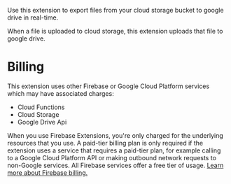 Use this extension to export files from your cloud storage bucket to google drive in real-time.

When a file is uploaded to cloud storage, this extension uploads that file to google drive.

# Billing

This extension uses other Firebase or Google Cloud Platform services which may have associated charges:

- Cloud Functions
- Cloud Storage
- Google Drive Api

When you use Firebase Extensions, you're only charged for the underlying resources that you use. A paid-tier billing plan is only required if the extension uses a service that requires a paid-tier plan, for example calling to a Google Cloud Platform API or making outbound network requests to non-Google services. All Firebase services offer a free tier of usage. [Learn more about Firebase billing.](https://firebase.google.com/pricing)
